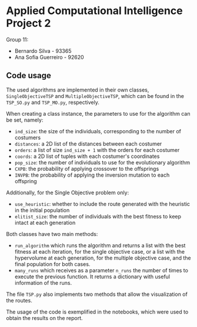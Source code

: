 # Applied Computational Intelligence Project 2

Group 11:
- Bernardo Silva - 93365
- Ana Sofia Guerreiro - 92620

## Code usage
The used algorithms are implemented in their own classes, `SingleObjectiveTSP`
and `MultipleObjectiveTSP`, which can be found in the `TSP_SO.py` and
`TSP_MO.py`, respectively.

When creating a class instance, the parameters to use for the
algorithm can be set, namely:

- `ind_size`: the size of the individuals, corresponding to the number of
  costumers
- `distances`: a 2D list of the distances between each costumer
- `orders`: a list of size `ind_size + 1` with the orders for each costumer 
- `coords`: a 2D list of tuples with each costumer's coordinates
- `pop_size`: the number of individuals to use for the evolutionary
  algorithm
- `CXPB`: the probability of applying crossover to the offsprings
- `INVPB`: the probability of applying the inversion mutation to each
  offspring
      
Additionally, for the Single Objective problem only:
- `use_heuristic`: whether to include the route generated with the heuristic
  in the initial population
- `elitist_size`: the number of individuals with the best fitness to keep
  intact at each generation

Both classes have two main methods:
- `run_algorithm` which runs the algorithm and returns a list with the best
  fitness at each iteration, for the single objective case, or a list with
  the hypervolume at each generation, for the multiple objective case, and
  the final population for both cases.
- `many_runs` which receives as a parameter `n_runs` the number of times to
  execute the previous function. It returns a dictionary with useful
  information of the runs.

The file `TSP.py` also implements two methods that allow the visualization of
the routes.

The usage of the code is exemplified in the notebooks, which were used to obtain
the results on the report.

